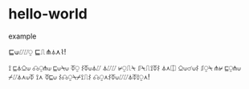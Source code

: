 # hello-world
example

⊑⟒⌰⌰⍜ ⊑⎍⋔⏃⋏⌇!

⟟ ⊑⏃⎐⟒ ☊⍜⋔⟒ ⊑⟒⍀⟒ ⏁⍜ ⌇⏁⟒⏃⌰ ⏃⌰⌰ ⊬⍜⎍⍀ ⎎⍀⎍⟟⏁⌇ ⏃⋏⎅ ⎐⟒☌⟒⌇ ⎎⍜⍀ ⋔⊬ ⊑⍜⋔⟒ ⌿⌰⏃⋏⟒⏁ ⟟⋏ ⏁⊑⟒ ⌇☊⍜⍀⌿⟟⎍⌇ ☊⍜⋏⌇⏁⟒⌰⌰⏃⏁⟟⍜⋏! 
